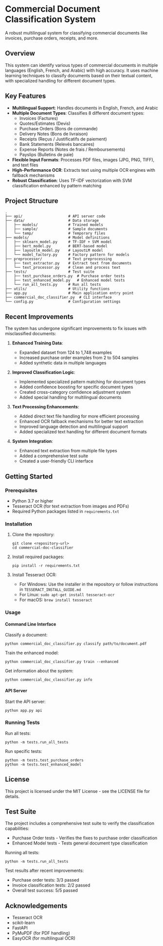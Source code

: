 # Commercial Document Classification System

A robust multilingual system for classifying commercial documents like invoices, purchase orders, receipts, and more.

## Overview

This system can identify various types of commercial documents in multiple languages (English, French, and Arabic) with high accuracy. It uses machine learning techniques to classify documents based on their textual content, with specialized handling for different document types.

## Key Features

- **Multilingual Support**: Handles documents in English, French, and Arabic
- **Multiple Document Types**: Classifies 8 different document types:
  - Invoices (Factures)
  - Quotes/Estimates (Devis)
  - Purchase Orders (Bons de commande)
  - Delivery Notes (Bons de livraison)
  - Receipts (Reçus / Justificatifs de paiement)
  - Bank Statements (Relevés bancaires)
  - Expense Reports (Notes de frais / Remboursements)
  - Payslips (Bulletins de paie)
- **Flexible Input Formats**: Processes PDF files, images (JPG, PNG, TIFF), and text files
- **High-Performance OCR**: Extracts text using multiple OCR engines with fallback mechanisms
- **Robust Classification**: Uses TF-IDF vectorization with SVM classification enhanced by pattern matching

## Project Structure

```
.
├── api/                     # API server code
├── data/                    # Data storage
│   ├── models/              # Trained models
│   ├── sample/              # Sample documents
│   └── temp/                # Temporary files
├── models/                  # Model definitions
│   ├── sklearn_model.py     # TF-IDF + SVM model
│   ├── bert_model.py        # BERT-based model
│   ├── layoutlm_model.py    # LayoutLM model
│   └── model_factory.py     # Factory pattern for models
├── preprocessor/            # Text preprocessing
│   ├── text_extractor.py    # Extract text from documents
│   └── text_processor.py    # Clean and process text
├── tests/                   # Test suite
│   ├── test_purchase_orders.py  # Purchase order tests
│   ├── test_enhanced_model.py   # Enhanced model tests
│   └── run_all_tests.py     # Run all tests
├── utils/                   # Utility functions
├── app.py                   # Main application entry point
├── commercial_doc_classifier.py  # CLI interface
└── config.py                # Configuration settings
```

## Recent Improvements

The system has undergone significant improvements to fix issues with misclassified documents:

1. **Enhanced Training Data**:
   - Expanded dataset from 124 to 1,748 examples
   - Increased purchase order examples from 2 to 504 samples
   - Added synthetic data in multiple languages

2. **Improved Classification Logic**:
   - Implemented specialized pattern matching for document types
   - Added confidence boosting for specific document types
   - Created cross-category confidence adjustment system
   - Added special handling for multilingual documents

3. **Text Processing Enhancements**:
   - Added direct text file handling for more efficient processing
   - Enhanced OCR fallback mechanisms for better text extraction
   - Improved language detection and multilingual support
   - Added specialized text handling for different document formats

4. **System Integration**:
   - Enhanced text extraction from multiple file types
   - Added a comprehensive test suite
   - Created a user-friendly CLI interface

## Getting Started

### Prerequisites

- Python 3.7 or higher
- Tesseract OCR (for text extraction from images and PDFs)
- Required Python packages listed in `requirements.txt`

### Installation

1. Clone the repository:
   ```
   git clone <repository-url>
   cd commercial-doc-classifier
   ```

2. Install required packages:
   ```
   pip install -r requirements.txt
   ```

3. Install Tesseract OCR:
   - For Windows: Use the installer in the repository or follow instructions in `TESSERACT_INSTALL_GUIDE.md`
   - For Linux: `sudo apt-get install tesseract-ocr`
   - For macOS: `brew install tesseract`

### Usage

#### Command Line Interface

Classify a document:
```
python commercial_doc_classifier.py classify path/to/document.pdf
```

Train the enhanced model:
```
python commercial_doc_classifier.py train --enhanced
```

Get information about the system:
```
python commercial_doc_classifier.py info
```

#### API Server

Start the API server:
```
python app.py api
```

### Running Tests

Run all tests:
```
python -m tests.run_all_tests
```

Run specific tests:
```
python -m tests.test_purchase_orders
python -m tests.test_enhanced_model
```

## License

This project is licensed under the MIT License - see the LICENSE file for details.

## Test Suite

The project includes a comprehensive test suite to verify the classification capabilities:

- Purchase Order tests - Verifies the fixes to purchase order classification
- Enhanced Model tests - Tests general document type classification

Running all tests:
```
python -m tests.run_all_tests
```

Test results after recent improvements:
- Purchase order tests: 3/3 passed
- Invoice classification tests: 2/2 passed
- Overall test success: 5/5 passed

## Acknowledgements

- Tesseract OCR
- scikit-learn
- FastAPI
- PyMuPDF (for PDF handling)
- EasyOCR (for multilingual OCR) 
